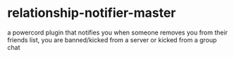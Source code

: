 # relationship-notifier-master
a powercord plugin that notifies you when someone removes you from their friends list, you are banned/kicked from a server or kicked from a group chat
